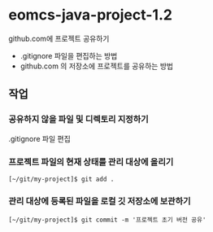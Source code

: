 # eomcs-java-project-1.2

github.com에 프로젝트 공유하기

- .gitignore 파일을 편집하는 방법
- github.com 의 저장소에 프로젝트를 공유하는 방법

## 작업

### 공유하지 않을 파일 및 디렉토리 지정하기

.gitignore 파일 편집

### 프로젝트 파일의 현재 상태를 관리 대상에 올리기

```
[~/git/my-project]$ git add .
```

### 관리 대상에 등록된 파일을 로컬 깃 저장소에 보관하기

```
[~/git/my-project]$ git commit -m '프로젝트 초기 버전 공유'
```
